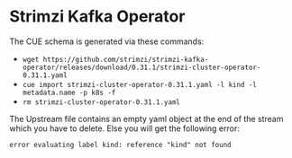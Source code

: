 # Strimzi Kafka Operator

The CUE schema is generated via these commands:
- `wget https://github.com/strimzi/strimzi-kafka-operator/releases/download/0.31.1/strimzi-cluster-operator-0.31.1.yaml`
- `cue import strimzi-cluster-operator-0.31.1.yaml -l kind -l metadata.name -p k8s -f`
- `rm strimzi-cluster-operator-0.31.1.yaml`

The Upstream file contains an empty yaml object at the end of the stream which you have to delete. Else you will get the following error:
```
error evaluating label kind: reference "kind" not found
```

